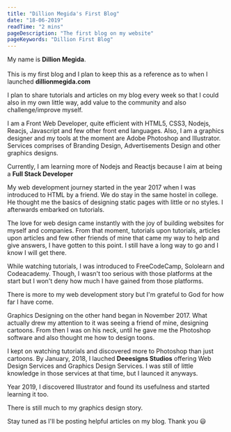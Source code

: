 ```yaml
---
title: "Dillion Megida's First Blog"
date: "18-06-2019"
readTime: "2 mins"
pageDescription: "The first blog on my website"
pageKeywords: "Dillion First Blog"
---
```


My name is <b>Dillion Megida</b>.
<br/><br/>
This is my first blog and I plan to keep this as a reference as to when I launched <b>dillionmegida.com</b>

I plan to share tutorials and articles on my blog every week so that I could also in my own little way, add value to the community and also challenge/improve myself.

I am a Front Web Developer, quite efficient with HTML5, CSS3, Nodejs, Reacjs, Javascript and few other front end languages.
Also, I am a graphics designer and my tools at the moment are Adobe Photoshop and Illustrator. Services comprises of Branding Design, Advertisements Design and other graphics designs.

Currently, I am learning more of Nodejs and Reactjs because I aim at being a <b>Full Stack Developer</b>

My web development journey started in the year 2017 when I was introduced to HTML by a friend. We do stay in the same hostel in college. He thought me the basics of designing static pages with little or no styles. I afterwards embarked on tutorials.

The love for web design came instantly with the joy of building websites for myself and companies. From that moment, tutorials upon tutorials, articles upon articles and few other friends of mine that came my way to help and give answers, I have gotten to this point. I still have a long way to go and I know I will get there.

While watching tutorials, I was introduced to FreeCodeCamp, Sololearn and Codeacademy. Though, I wasn't too serious with those platforms at the start but I won't deny how much I have gained from those platforms.

There is more to my web development story but I'm grateful to God for how far I have come.

Graphics Designing on the other hand began in November 2017. What actually drew my attention to it was seeing a friend of mine, designing cartoons. From then I was on his neck, until he gave me the Photoshop software and also thought me how to design toons.

I kept on watching tutorials and discovered more to Photoshop than just cartoons. By January, 2018, I lauched <b>Deeesigns Studios</b> offering Web Design Services and Graphics Design Services. I was still of little knowledge in those services at that time, but I launced it anyways.

Year 2019, I discovered Illustrator and found its usefulness and started learning it too.

There is still much to my graphics design story.

<!-- You can check out my Deeesigns Portfolio here - <a href='deeesigns' title='Deeesigns Studios'>Deeesigns Studios</a> -->

Stay tuned as I'll be posting helpful articles on my blog. Thank you 😃

<!-- 
```jsx
class FlavorForm extends React.Component { // highlight-line
  constructor(props) {
    super(props);
    this.state = {value: 'coconut'};

    this.handleChange = this.handleChange.bind(this);
    this.handleSubmit = this.handleSubmit.bind(this);
  }

  handleChange(event) {
    // highlight-next-line
    this.setState({value: event.target.value});
  }

  // highlight-start
  handleSubmit(event) {
    alert('Your favorite flavor is: ' + this.state.value);
    event.preventDefault();
  }
  // highlight-end

  render() {
    return (
      { /* highlight-range{1,4-9,12} */ }
      <form onSubmit={this.handleSubmit}>
        <label>
          Pick your favorite flavor:
          <select value={this.state.value} onChange={this.handleChange}>
            <option value="grapefruit">Grapefruit</option>
            <option value="lime">Lime</option>
            <option value="coconut">Coconut</option>
            <option value="mango">Mango</option>
          </select>
        </label>
        <input type="submit" value="Submit" />
      </form>
    );
  }
}
``` -->